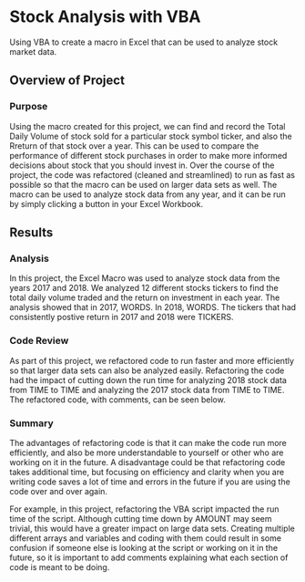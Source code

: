 # Stock Analysis with VBA
Using VBA to create a macro in Excel that can be used to analyze stock market data. 

## Overview of Project

### Purpose
Using the macro created for this project, we can find and record the Total Daily Volume of stock sold for a particular stock symbol ticker, and also the Rreturn of that stock over a year. This can be used to compare the performance of different stock purchases in order to make more informed decisions about stock that you should invest in. Over the course of the project, the code was refactored (cleaned and streamlined) to run as fast as possible so that the macro can be used on larger data sets as well. The macro can be used to analyze stock data from any year, and it can be run by simply clicking a button in your Excel Workbook.

## Results

### Analysis
In this project, the Excel Macro was used to analyze stock data from the years 2017 and 2018. We analyzed 12 different stocks tickers to find the total daily volume traded and the return on investment in each year. The analysis showed that in 2017, WORDS. In 2018, WORDS. The tickers that had consistently postive return in 2017 and 2018 were TICKERS.

### Code Review
As part of this project, we refactored code to run faster and more efficiently so that larger data sets can also be analyzed easily. Refactoring the code had the impact of cutting down the run time for analyzing 2018 stock data from TIME to TIME and analyzing the 2017 stock data from TIME to TIME. The refactored code, with comments, can be seen below.

### Summary
The advantages of refactoring code is that it can make the code run more efficiently, and also be more understandable to yourself or other who are working on it in the future. A disadvantage could be that refactoring code takes additional time, but focusing on efficiency and clarity when you are writing code saves a lot of time and errors in the future if you are using the code over and over again.

For example, in this project, refactoring the VBA script impacted the run time of the script. Although cutting time down by AMOUNT may seem trivial, this would have a greater impact on large data sets. Creating multiple different arrays and variables and coding with them could result in some confusion if someone else is looking at the script or working on it in the future, so it is important to add comments explaining what each section of code is meant to be doing.
